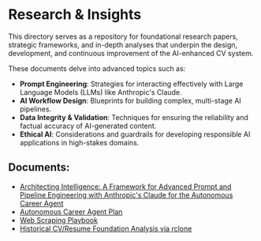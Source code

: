 # Research & Insights

This directory serves as a repository for foundational research papers, strategic frameworks, and in-depth analyses that underpin the design, development, and continuous improvement of the AI-enhanced CV system.

These documents delve into advanced topics such as:

*   **Prompt Engineering**: Strategies for interacting effectively with Large Language Models (LLMs) like Anthropic's Claude.
*   **AI Workflow Design**: Blueprints for building complex, multi-stage AI pipelines.
*   **Data Integrity & Validation**: Techniques for ensuring the reliability and factual accuracy of AI-generated content.
*   **Ethical AI**: Considerations and guardrails for developing responsible AI applications in high-stakes domains.

## Documents:

*   [Architecting Intelligence: A Framework for Advanced Prompt and Pipeline Engineering with Anthropic's Claude for the Autonomous Career Agent](claude-prompt-engineering-framework.md)
*   [Autonomous Career Agent Plan](autonomous-career-agent-plan.md)
*   [Web Scraping Playbook](web-scraping-playbook.md)
*   [Historical CV/Resume Foundation Analysis via rclone](rclone-integration-research.md)